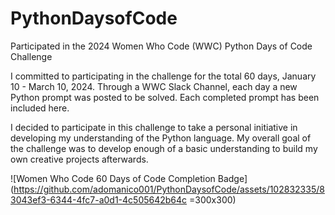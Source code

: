# PythonDaysofCode
Participated in the 2024 Women Who Code (WWC) Python Days of Code Challenge

I committed to participating in the challenge for the total 60 days, January 10 - March 10, 2024.
Through a WWC Slack Channel, each day a new Python prompt was posted to be solved. Each completed prompt has been included here.

I decided to participate in this challenge to take a personal initiative in developing my understanding of the Python language. My overall goal of the challenge was to develop enough of a basic understanding to build my own creative projects afterwards.


![Women Who Code 60 Days of Code Completion Badge](https://github.com/adomanico001/PythonDaysofCode/assets/102832335/83043ef3-6344-4fc7-a0d1-4c505642b64c =300x300)
